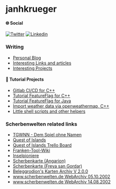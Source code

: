 # janhkrueger

#### &#127760; Social

[![Twitter](https://img.shields.io/twitter/follow/janhkrueger?style=social)](https://twitter.com/janhkrueger) 
[![Linkedin](https://img.shields.io/badge/-janhkrueger-blue?style=flat-square&logo=Linkedin&logoColor=white&link=https://www.linkedin.com/in/janhkrueger/)](https://www.linkedin.com/in/janhkrueger/)




### Writing
- [Personal Blog](https://janhkrueger.gitlab.io/blog/)
- [Interesting Links and articles](https://gitlab.com/janhkrueger/interesting-links)
- [Interesting Projects](https://gitlab.com/janhkrueger/interesting-projects)

#### &#128295; Tutorial Projects
- [Gitlab CI/CD for C++](https://gitlab.com/janhkrueger/GitlabCICDforCpp)
- [Tutorial FeatureFlag for C++](https://gitlab.com/janhkrueger/TutorialFeatureFlagforCpp)
- [Tutorial FeatureFlag for Java](https://gitlab.com/janhkrueger/TutorialFeatureFlagforJava)
- [Import weather data via openweathermap, C++](https://gitlab.com/janhkrueger/importweather)
- [Little shell scripts and other helpers](https://gitlab.com/janhkrueger/littlehelpers)

### Scherbenwelten related links
- [TGWNN - Dem Spiel ohne Namen](https://tgwnn.rpgame.de/)
- [Quest of Islands](https://www.questofislands.com/)
- [Quest of Islands Trello Board](https://trello.com/b/ivV6TEX9/quest-of-islands)
- [Franken-Tool-Wiki](http://www.franken-tool.de/hilfe/index.php?title=Hauptseite)
- [Inselpioniere](https://inselpioniere.de)
- [Scherbenkarte (Angarion)](http://angarion.de/sw/scherbenkarte/sw_karte.html)
- [Scherbenkarte (Freya san Gordar)](http://web89.server-drome.net/scherbenkarte/)
- [Beleggrodion's Karten Archiv V 2.0.0](http://solarwars.nextgen.ch/projects/sw/)
- [www.scherbenwelten.de WebArchiv 05.10.2002](http://web.archive.org/web/20021005194549/www.scherbenwelten.de/start.php)
- [www.scherbenwelten.de WebArchiv 14.08.2002](http://web.archive.org/web/20020813233137/www.scherbenwelten.de/start.php)




